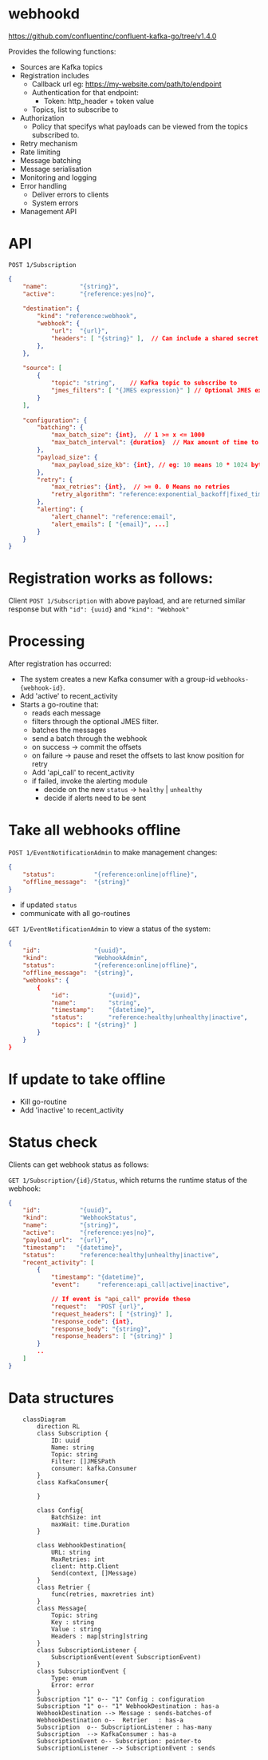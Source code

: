 # webhookd

https://github.com/confluentinc/confluent-kafka-go/tree/v1.4.0

Provides the following functions:

- Sources are Kafka topics
- Registration includes 
    - Callback url eg: https://my-website.com/path/to/endpoint
    - Authentication for that endpoint:
        - Token: http_header + token value
    - Topics, list to subscribe to
- Authorization
    - Policy that specifys what payloads can be viewed from the topics subscribed to.
- Retry mechanism
- Rate limiting
- Message batching
- Message serialisation
- Monitoring and logging
- Error handling
    - Deliver errors to clients
    - System errors
- Management API

# API

`POST 1/Subscription`

```json
{
    "name":         "{string}",
    "active":       "{reference:yes|no}",
    
    "destination": {
        "kind": "reference:webhook",
        "webhook": {
            "url":  "{url}", 
            "headers": [ "{string}" ],  // Can include a shared secret
        },
    },
    
    "source": [
        {
            "topic": "string",    // Kafka topic to subscribe to
            "jmes_filters": [ "{JMES expression}" ] // Optional JMES expression applied to filter messages ANDed together
        }
    ],
    
    "configuration": {
        "batching": {
            "max_batch_size": {int},  // 1 >= x <= 1000
            "max_batch_interval": {duration}  // Max amount of time to wait before sending a batch eg: 5m == 5 minutes
        },
        "payload_size": {
            "max_payload_size_kb": {int}, // eg: 10 means 10 * 1024 bytes <= 5Mb
        },
        "retry": {
            "max_retries": {int},  // >= 0. 0 Means no retries
            "retry_algorithm": "reference:exponential_backoff|fixed_time"
        },
        "alerting": {
            "alert_channel": "reference:email",
            "alert_emails": [ "{email}", ...]
        }
    }
}
```

# Registration works as follows:

Client `POST 1/Subscription` with above payload, and are returned similar response but with `"id": {uuid}` and `"kind": "Webhook"`

# Processing

After registration has occurred:
- The system creates a new  Kafka consumer with a group-id `webhooks-{webhook-id}`.
- Add 'active' to recent_activity
- Starts a go-routine that:
    - reads each message
    - filters through the optional JMES filter.
    - batches the messages
    - send a batch through the webhook
    - on success -> commit the offsets
    - on failure -> pause and reset the offsets to last know position for retry
    - Add 'api_call' to recent_activity
    - if failed, invoke the alerting module
        - decide on the new  `status` -> `healthy` | `unhealthy`
        - decide if alerts need to be sent

# Take all webhooks offline

`POST 1/EventNotificationAdmin` to make management changes:

```json
{
    "status":           "{reference:online|offline}",
    "offline_message":  "{string}"
}
```

- if updated `status`
- communicate with all go-routines

`GET 1/EventNotificationAdmin` to view a status of the system:

```json
{
    "id":               "{uuid}",
    "kind":             "WebhookAdmin",
    "status":           "{reference:online|offline}",
    "offline_message":  "{string}",
    "webhooks": {
        {
            "id":           "{uuid}",
            "name":         "string",
            "timestamp":    "{datetime}",
            "status":       "reference:healthy|unhealthy|inactive", 
            "topics": [ "{string}" ]
        }
    }
}
```



# If update to take offline

- Kill go-routine
- Add 'inactive' to recent_activity




# Status check 

Clients can get webhook status as follows:

`GET 1/Subscription/{id}/Status`, which returns the runtime status of the webhook:

```json
{
    "id":           "{uuid}",
    "kind":         "WebhookStatus",
    "name":         "{string}",
    "active":       "{reference:yes|no}",
    "payload_url":  "{url}",  
    "timestamp":   "{datetime}",
    "status":       "reference:healthy|unhealthy|inactive",
    "recent_activity": [
        {
            "timestamp": "{datetime}",
            "event":     "reference:api_call|active|inactive",

            // If event is "api_call" provide these 
            "request":   "POST {url}",
            "request_headers": [ "{string}" ],
            "response_code": {int},
            "response_body": "{string}",
            "response_headers": [ "{string}" ]
        }
        .. 
    ]
}
```



# Data structures


```mermaid
    classDiagram
        direction RL
        class Subscription {
            ID: uuid
            Name: string
            Topic: string
            Filter: []JMESPath
            consumer: kafka.Consumer
        }
        class KafkaConsumer{
            
        }
        
        class Config{
            BatchSize: int
            maxWait: time.Duration
        }
        
        class WebhookDestination{
            URL: string
            MaxRetries: int
            client: http.Client
            Send(context, []Message)
        }
        class Retrier {
            func(retries, maxretries int)
        }
        class Message{
            Topic: string
            Key : string
            Value : string
            Headers : map[string]string
        }
        class SubscriptionListener {
            SubscriptionEvent(event SubscriptionEvent)
        }
        class SubscriptionEvent {
            Type: enum
            Error: error
        }
        Subscription "1" o-- "1" Config : configuration
        Subscription "1" o-- "1" WebhookDestination : has-a
        WebhookDestination --> Message : sends-batches-of
        WebhookDestination o--  Retrier   : has-a
        Subscription  o-- SubscriptionListener : has-many
        Subscription  --> KafkaConsumer : has-a
        SubscriptionEvent o-- Subscription: pointer-to
        SubscriptionListener --> SubscriptionEvent : sends

```
